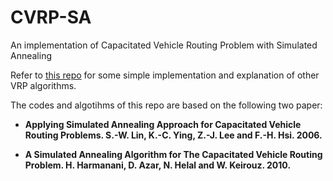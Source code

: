 # CVRP-SA
An implementation of Capacitated Vehicle Routing Problem with Simulated Annealing

Refer to [this repo](https://github.com/4342315yc/VRP-Algorithms) for some simple implementation and explanation of other VRP algorithms.

The codes and algotihms of this repo are based on the following two paper:

* **Applying Simulated Annealing Approach for Capacitated Vehicle Routing Problems. S.-W. Lin, K.-C. Ying, Z.-J. Lee and F.-H. Hsi. 2006.**

* **A Simulated Annealing Algorithm for The Capacitated Vehicle Routing Problem. H. Harmanani, D. Azar, N. Helal and W. Keirouz. 2010.**

